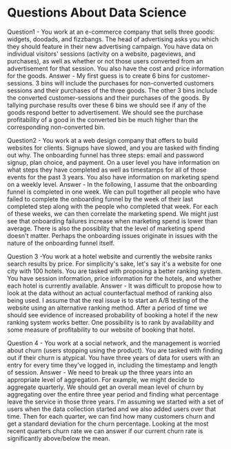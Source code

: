 # Questions About Data Science #

Question1 - You work at an e-commerce company that sells three goods: widgets, doodads, and fizzbangs. The head of advertising asks you which they should feature in their new advertising campaign. You have data on individual visitors' sessions (activity on a website, pageviews, and purchases), as well as whether or not those users converted from an advertisement for that session. You also have the cost and price information for the goods.
Answer - My first guess is to create 6 bins for customer-sessions.  3 bins will include the purchases for non-converted customers sessions and their purchases of the three goods.  The other 3 bins include the converted customer-sessions and their purchases of the goods.  By tallying purchase results over these 6 bins we should see if any of the goods respond better to advertisement.  We should see the purchase profitability of a good in the converted bin be much higher than the corresponding non-converted bin.

Question2 - You work at a web design company that offers to build websites for clients. Signups have slowed, and you are tasked with finding out why. The onboarding funnel has three steps: email and password signup, plan choice, and payment. On a user level you have information on what steps they have completed as well as timestamps for all of those events for the past 3 years. You also have information on marketing spend on a weekly level.
Answer -  In the following, I assume that the onboarding funnel is completed in one week. We can pull together all people who have failed to complete the onboarding funnel by the week of their last completed step along with the people who completed that week.  For each of these weeks, we can then correlate the marketing spend.  We might just see that onboarding failures increase when marketing spend is lower than average.  There is also the possiblity that the level of marketing spend doesn't matter.  Perhaps the onboarding issues originate in issues with the nature of the onboarding funnel itself.

Question 3 -You work at a hotel website and currently the website ranks search results by price. For simplicity's sake, let's say it's a website for one city with 100 hotels. You are tasked with proposing a better ranking system. You have session information, price information for the hotels, and whether each hotel is currently available.
Answer - It was difficult to propose how to look at the data without an actual counterfactual method of ranking also being used.  I assume that the real issue is to start an A/B testing of the website using an alternative ranking method.  After a period of time we should see evidence of increased probability of booking a hotel if the new ranking system works better.  One possibility is to rank by availability and some measure of profitability to our website of booking that hotel.

Question 4 - You work at a social network, and the management is worried about churn (users stopping using the product). You are tasked with finding out if their churn is atypical. You have three years of data for users with an entry for every time they've logged in, including the timestamp and length of session.
Answer - We need to break up the three years into an appropriate level of aggregation.  For example, we might decide to aggregate quarterly.  We should get an overall mean level of churn by aggregating over the entire three year period and finding what percentage leave the service in those three years.  I'm assuming we started with a set of users when the data collection started and we also added users over that time.  Then for each quarter, we can find how many customers churn and get a standard deviation for the churn percentage.  Looking at the most recent quarters churn rate we can answer if our current churn rate is significantly above/below the mean.